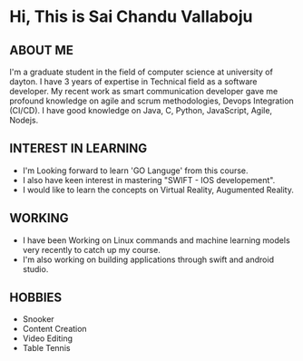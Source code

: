 # Hi, This is Sai Chandu Vallaboju

## ABOUT ME

I'm a graduate student in the field of computer science at university of dayton. I have 3 years of expertise in Technical field as a software developer. My recent work as smart communication developer 
gave me profound knowledge on agile and scrum methodologies, Devops Integration (CI/CD).  I have good knowledge on Java, C, Python, JavaScript, Agile, Nodejs.

## INTEREST IN LEARNING

* I'm Looking forward to learn 'GO Languge' from this course.
* I also have keen interest in mastering "SWIFT - IOS developement".
* I would like to learn the concepts on Virtual Reality, Augumented Reality.

## WORKING 

* I have been Working on Linux commands and machine learning models very recently to catch up my course. 
* I'm also working on building applications through swift and android studio.


## HOBBIES

* Snooker
* Content Creation
* Video Editing
* Table Tennis

